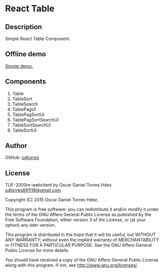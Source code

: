 # React Table


## Description
Simple React Table Component.

## Offline demo
[Simple demo.](https://odtorres.github.io/react-table/)

## Components
1. Table
2. TableSort
3. TableSearch
4. TablePagUI
5. TablePagSortUI
6. TablePagSortSearchUI
7. TableSortSearchUI
8. TableSortUI

## Author
GitHub: [odtorres](https://github.com/odtorres)

## License
  TUF-2000m-webclient by Oscar Daniel Torres Hdez <odtorres891118@gmail.com>

  Copyright (C) 2015 Oscar Daniel Torres Hdez.

  This program is free software: you can redistribute it and/or modify
  it under the terms of the GNU Affero General Public License as published
  by the Free Software Foundation, either version 3 of the License, or
  (at your option) any later version.

  This program is distributed in the hope that it will be useful,
  but WITHOUT ANY WARRANTY; without even the implied warranty of
  MERCHANTABILITY or FITNESS FOR A PARTICULAR PURPOSE.  See the
  GNU Affero General Public License for more details.

  You should have received a copy of the GNU Affero General Public License
  along with this program.  If not, see <http://www.gnu.org/licenses/>.